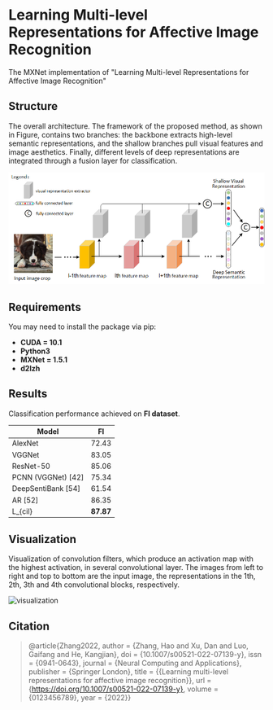 # Learning Multi-level Representations for Affective Image Recognition


The MXNet implementation of "Learning Multi-level Representations for Affective Image Recognition"

## Structure


The overall architecture. The framework of the proposed method, as shown in Figure, contains two branches: the backbone  extracts high-level semantic representations, and the shallow branches pull visual features and image aesthetics. Finally, different levels of deep representations are integrated through a fusion layer for classification.

![structure](imgs/structure.png)



## Requirements

You may need to install the package via pip:

* **CUDA = 10.1**
* **Python3**
* **MXNet = 1.5.1**
* **d2lzh**



## Results

Classification performance achieved on **FI dataset**.


| Model              |    FI     |
| ------------------ | :-------: |
| AlexNet            |   72.43   |
| VGGNet             |   83.05   |
| ResNet-50          |   85.06   |
| PCNN (VGGNet) [42] |   75.34   |
| DeepSentiBank [54] |   61.54   |
| AR [52]            |   86.35   |
| L_{cil}            | **87.87** |

## Visualization

Visualization of convolution filters, which produce an activation map with the highest activation, in several convolutional layer. The images from left to right and top to bottom are the input image, the representations in the 1th, 2th, 3th and 4th convolutional blocks, respectively.

![visualization](imgs/visualization.png)



## Citation

>  @article{Zhang2022,
			author = {Zhang, Hao and Xu, Dan and Luo, Gaifang and He, Kangjian},
			doi = {10.1007/s00521-022-07139-y},
			issn = {0941-0643},
			journal = {Neural Computing and Applications},
			publisher = {Springer London},
			title = {{Learning multi-level representations for affective image recognition}},
			url = {https://doi.org/10.1007/s00521-022-07139-y},
			volume = {0123456789},
			year = {2022}}


